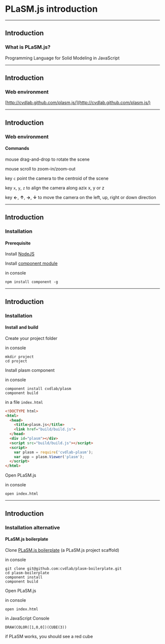 # PLaSM.js introduction

- - -

## Introduction

### What is PLaSM.js?

Programming Language for Solid Modeling in JavaScript

- - -

## Introduction

### Web environment

[http://cvdlab.github.com/plasm.js/](http://cvdlab.github.com/plasm.js/)

- - - 

## Introduction

### Web environment

#### Commands

mouse drag-and-drop to rotate the scene

mouse scroll to zoom-in/zoom-out

key `c` point the camera to the centroid of the scene

key `x`, `y`, `z` to align the camera along azix x, y or z

key **&larr;**, **&uarr;**, **&rarr;**, **&darr;** to move the camera on the left, up, right or down direction

- - - 

## Introduction

### Installation

#### Prerequisite

Install [NodeJS](http://nodejs.org/)

Install [component module](https://npmjs.org/package/component)

in console

    npm install component -g

- - - 

## Introduction

### Installation

#### Install and build

Create your project folder

in console

    mkdir project
    cd project

Install plasm component

in console

    component install cvdlab/plasm
    component build

in a file `index.html`

```html
<!DOCTYPE html>
<html>
  <head>
    <title>plasm.js</title>
    <link href="build/build.js">
  </head>
  <div id="plasm"></div>    
  <script src="build/build.js"></script>
  <script>
    var plasm = require('cvdlab-plasm');
    var app = plasm.Viewer('plasm');
  </script>
</html>
```

Open PLaSM.js

in console

    open index.html

- - -

## Introduction

### Installation alternative

#### PLaSM.js boilerplate

Clone [PLaSM.js boilerplate](https://github.com/cvdlab/plasm-boilerplate) (a PLaSM.js project scaffold)

in console

    git clone git@github.com:cvdlab/plasm-boilerplate.git
    cd plasm-boilerplate
    component install
    component build

Open PLaSM.js

in console

    open index.html

in JavaScript Console

    DRAW(COLOR([1,0,0])(CUBE(3))

if PLaSM works, you should see a red cube

